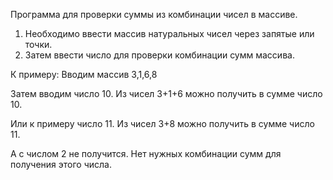 Программа для проверки суммы из комбинации чисел в массиве.
1. Необходимо ввести массив натуральных чисел через запятые или точки.
2. Затем ввести число для проверки комбинации сумм массива.

К примеру:
Вводим массив 3,1,6,8

Затем вводим число 10. Из чисел 3+1+6 можно получить в сумме число 10.

Или к примеру число 11. Из чисел 3+8 можно получить в сумме число 11.

А с числом 2 не получится. Нет нужных комбинации сумм для получения этого числа.
